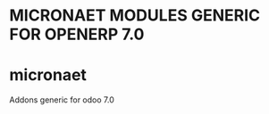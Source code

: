 MICRONAET MODULES GENERIC FOR OPENERP 7.0
=========================================

# micronaet
Addons generic for odoo 7.0
